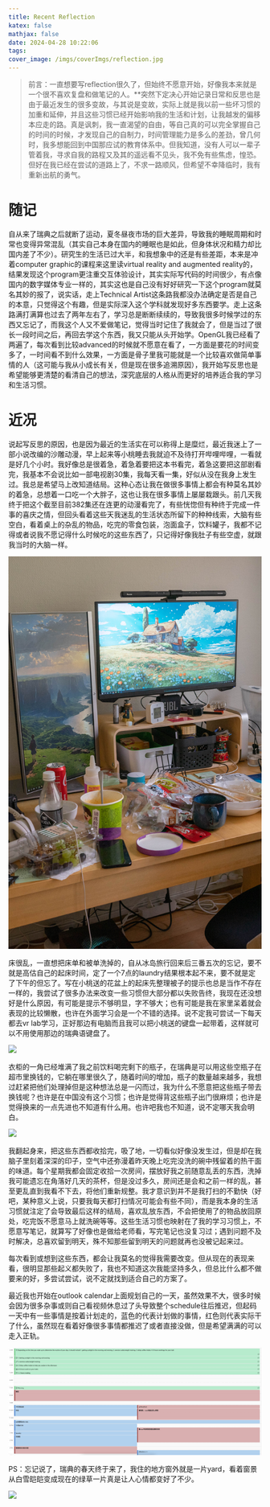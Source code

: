 ```yaml
---
title: Recent Reflection
katex: false
mathjax: false
date: 2024-04-28 10:22:06
tags:
cover_image: /imgs/coverImgs/reflection.jpg
---
```


>前言：一直想要写reflection很久了，但始终不愿意开始，好像我本来就是一个很不喜欢复盘和做笔记的人。**突然下定决心开始记录日常和反思也是由于最近发生的很多变故，与其说是变故，实际上就是我以前一些坏习惯的加重和延伸，并且这些习惯已经开始影响我的生活和计划，让我越发的偏移本应走的路。真是讽刺，我一直渴望的自由，等自己真的可以完全掌握自己的时间的时候，才发现自己的自制力，时间管理能力是多么的差劲，曾几何时，我多想能回到中国那应试的教育体系中。但我知道，没有人可以一辈子管着我，寻求自我的路程又及其的遥远看不见头，我不免有些焦虑，惶恐。但好在我已经在尝试的道路上了，不求一路顺风，但希望不幸降临时，我有重新出航的勇气。

# 随记

自从来了瑞典之后就断了运动，夏冬昼夜市场的巨大差异，导致我的睡眠周期和时常也变得异常混乱（其实自己本身在国内的睡眠也是如此，但身体状况和精力却比国内差了不少）。研究生的生活已过大半，和我想象中的还是有些差距，本来是冲着computer graphic的课程来这里读virtual reality and augmented reality的，结果发现这个program更注重交互体验设计，其实实际写代码的时间很少，有点像国内的数字媒体专业一样的，其实这也是自己没有好好研究一下这个program就莫名其妙的报了，说实话，走上Technical Artist这条路我都没办法确定是否是自己的本意，只觉得这个有趣，但是实际深入这个学科就发现好多东西要学。走上这条路满打满算也过去了两年左右了，学习总是断断续续的，导致我很多时候学过的东西又忘记了，而我这个人又不爱做笔记，觉得当时记住了我就会了，但是当过了很长一段时间之后，再回去学这个东西，我又只能从头开始学。OpenGL我已经看了两遍了，每次看到比较advanced的时候就不愿意在看了，一方面是要花的时间变多了，一时间看不到什么效果，一方面是骨子里我可能就是一个比较喜欢做简单事情的人（这可能与我从小成长有关，但是现在很多追溯原因），我开始写反思也是希望能够更清楚的看清自己的想法，深究底层的人格从而更好的培养适合我的学习和生活习惯。

# 近况

说起写反思的原因，也是因为最近的生活实在可以称得上是糜烂，最近我迷上了一部小说改编的沙雕动漫，早上起来等小桃睡去我就迫不及待打开哔哩哔哩，一看就是好几个小时。我好像总是很着急，着急着要把这本书看完，着急这要把这部剧看完，我基本不会说比如一部电视剧30集，我每天看一集，好似从没在我身上发生过。我总是希望马上改知道结局。这种心态让我在做很多事情上都会有种莫名其妙的着急，总想着一口吃一个大胖子，这也让我在很多事情上屡屡栽跟头。前几天我终于把这个截至目前382集还在连更的动漫看完了，有些恍惚但有种终于完成一件事的喜庆之情，但回头看着这些天我迷乱的生活状态所留下的种种线索，大脑有些空白，看着桌上的杂乱的物品，吃完的零食包装，泡面盒子，饮料罐子，我都不记得或者说我不愿记得什么时候吃的这些东西了，只记得好像我肚子有些空虚，就跟我当时的大脑一样。

![](/imgs/RecentReflection/img1.jpg)

床很乱，一直想把床单和被单洗掉的，自从冰岛旅行回来后三番五次的忘记，要不就是高估自己的起床时间，定了一个7点的laundry结果根本起不来，要不就是定了下午的但忘了。写在小桃送的花盆上的起床先整理被子的提示也总是当作不存在一样的，我尝试了很多办法来改变一些习惯但大部分都以失败告终，我现在还没想好是什么原因，有可能是提示不够明显，字不够大；也有可能是我在家里呆着就会表现的比较懒散，也许在外面学习会是一个不错的选择。说不定我可尝试一下每天都去vr lab学习，正好那边有电脑而且我可以把小桃送的键盘一起带着，这样就可以不用使用那边的瑞典语键盘了。

![](/imgs/RecentReflection/img2.jpg)

衣柜的一角已经堆满了我之前饮料喝完剩下的瓶子，在瑞典是可以用这些空瓶子在超市里换钱的，它躺在哪里很久了，随着时间的增加，瓶子的数量越来越多，我想过赶紧把他们处理掉但是这种想法总是一闪而过，我为什么不愿意把这些瓶子带去换钱呢？也许是在中国没有这个习惯；也许是觉得背这些瓶子出门很麻烦；也许是觉得换来的一点先进也不知道有什么用。也许吧我也不知道，说不定哪天我会明白。

![](/imgs/RecentReflection/img3.jpg)


我翻起身来，把这些东西都收拾完，吸了地，一切看似好像没发生过，但是却在我脑子里刻着深深的印子，空气中还弥漫着昨天晚上吃完没洗的碗中残留着的热干面的味道。每个星期我都会固定收拾一次房间，摆放好我之前随意乱丢的东西，洗掉我可能遗忘在角落好几天的茶杯，但是没过多久，房间还是会和之前一样的乱，甚至更乱直到我看不下去，将他们重新规整。我才意识到并不是我打扫的不勤快（好吧，某种意义上说，只要我每天都打扫情况可能会有些不同），而是我本身的生活习惯就注定了会导致最后这样的结局，喜欢乱放东西，不会把使用了的物品放回原处，吃完饭不愿意马上就洗碗等等。这些生活习惯也映射在了我的学习习惯上，不愿意写笔记，就算写了好像也是做给老师看，写完笔记也没复习过；遇到问题不及时解决，总喜欢留到明天，殊不知那些留到明天的问题就再也没被记起来过。

每次看到或想到这些东西，都会让我莫名的觉得我需要改变。但从现在的表现来看，很明显那些起义都失败了，我也不知道这次我能坚持多久，但总比什么都不做要来的好，多尝试尝试，说不定就找到适合自己的方案了。

最近我也开始在outlook calendar上面规划自己的一天，虽然效果不大，很多时候会因为很多杂事或则自己看视频休息过了头导致整个schedule往后推迟，但起码一天中有一些事情是按着计划走的，蓝色的代表计划做的事情，红色则代表实际干了什么，虽然现在看着好像很多事情都推迟了或者直接没做，但是希望满满的可以走入正轨。


![](/imgs/RecentReflection/img6.png)

PS：忘记说了，瑞典的春天终于来了，我住的地方窗外就是一片yard，看着窗景从白雪皑皑变成现在的绿草一片真是让人心情都变好了不少。

![](/imgs/RecentReflection/img.jpg)





